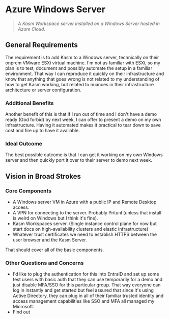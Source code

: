 # Azure Windows Server

> *A Kasm Workspace server installed on a Windows Server hosted in Azure Cloud.*

## General Requirements
The requirement is to add Kasm to a Windows server, technically on their onprem VMware ESXi virtual machine. I'm not as familiar with ESXi, so my plan is to test, document and possibly automate the setup in a familiar environment. That way I can reproduce it quickly on their infrastructure and know that anything that goes wrong is not related to my understanding of how to get Kasm working, but related to nuances in their infrastructure architecture or server configuration.

### Additional Benefits
Another benefit of this is that if I run out of time and I don't have a demo ready (God forbid) by next week, I can offer to present a demo on my own infrastructure. Having it automated makes it practical to tear down to save cost and fire up to have it available.

### Ideal Outcome
The best possible outcome is that I can get it working on my own Windows server and then quickly port it over to their server to demo next week.

## Vision in Broad Strokes


### Core Components
- A Windows server VM in Azure with a public IP and Remote Desktop access.
- A VPN for connecting to the server. Probably Pritunl (unless that install is weird on Windows but I think it's fine).
- Kasm Workspaces server. (Single instance control plane for now but start docs on high-availability clusters and elastic infrastructure)
- Whatever trust certificates we need to establish HTTPS between the user browser and the Kasm Server.

That should cover all of the basic components.

### Other Questions and Concerns
- I'd like to plug the authentication for this into EntraID and set up some test users with basic auth that they can use temporarily for a demo and just disable MFA/SSO for this particular group. That way everyone can log in instantly and get started but feel assured that since it's using Active Directory, they can plug in all of their familiar trusted identity and access management capabilities like SSO and MFA all managed my Microsoft. 
- Find out 